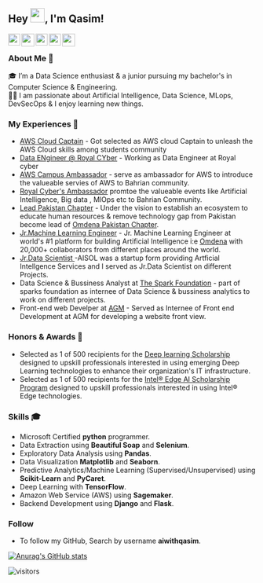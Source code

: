 
## Hey <img src="https://github.com/TheDudeThatCode/TheDudeThatCode/blob/master/Assets/Hi.gif" width="29px" height= "29">, I'm Qasim!

<a href="https://www.facebook.com/aiwithqasim" target="_blank" rel="noopener noreferrer">
  <img align="left" width="24px" src="https://cdn1.iconfinder.com/data/icons/logotypes/32/square-facebook-256.png"  />
</a>

<a href="mailto:qasimhassan1020@gmail.com" target="_blank" rel="noopener noreferrer">
  <img align="left" width="26px" src="https://cdn1.iconfinder.com/data/icons/google-new-logos-1/32/gmail_new_logo-256.png" />
</a>

<a href="https://www.kaggle.com/qasimhassan" target="_blank" rel="noopener noreferrer">
  <img align="left" width="24px" src="https://cdn4.iconfinder.com/data/icons/logos-and-brands/512/189_Kaggle_logo_logos-256.png"  />
</a>

<a href="https://www.linkedin.com/in/qasim-hassan/" target="_blank" rel="noopener noreferrer">
  <img align="left" width="24px" src="https://cdn2.iconfinder.com/data/icons/social-media-2285/512/1_Linkedin_unofficial_colored_svg-256.png"  />
</a>

<a href="https://qasim1020.medium.com/" target="_blank" rel="noopener noreferrer">
  <img align="left" width="26px" src="https://cdn3.iconfinder.com/data/icons/social-media-2285/1151/Medium_logo_-_black-256.png" />
</a>

<br />

### About Me 🚀
🎓 I’m a Data Science enthusiast & a junior pursuing my bachelor's in Computer Science & Engineering. </br>
👨‍💻  I am passionate about Artificial Intelligence, Data Science, MLops, DevSecOps & I enjoy learning new things. </br>


### My Experiences 🙌

- [AWS Cloud Captain](https://aws.amazon.com/developer/community/students/) - Got selected as AWS cloud Captain to unleash the AWS Cloud skills among students community
- [Data ENgineer @ Royal CYber](https://www.linkedin.com/company/202963/?lipi=urn%3Ali%3Apage%3Ad_flagship3_profile_view_base%3BfggyD1HIT56cnp0a1YPYYg%3D%3D) - Working as Data Engineer at Royal cyber
- [AWS Campus Ambassador](https://awscommunity.pk/) - serve as ambassador for AWS to introduce the valueable servies of AWS to Bahrian community.
- [Royal Cyber's Ambassador](https://www.royalcyber.com/) promtoe the valueable events like Artificial Intelligence, Big data , MlOps etc to Bahrian Community.
- [Lead Pakistan Chapter](https://omdena.com/omdena-chapter-page-pakistan/) - Under the vision to establish an ecosystem to educate human resources & remove technology gap from Pakistan become lead of [Omdena Pakistan Chapter](https://www.facebook.com/OmdenaPK/).
- [Jr.Machine Learning Engineer](https://omdena.com/) - Jr. Machine Learning Engineer at world's #1 platform for building Artificial Intelligence i:e [Omdena](https://omdena.com/) with 20,000+ collaborators from different places around the world.
- [Jr.Data Scientist ](https://www.linkedin.com/company/aisol-ai-solutions/) -AISOL was a startup form providing Artficial Intellgence Services and I served as Jr.Data Scientist on different Projects.
- Data Science & Bussiness Analyst at [The Spark Foundation](https://www.thesparksfoundationsingapore.org/) - part of sparks foundation as internee of Data Science & bussiness analytics to work on different projects.
- Front-end web Develper at [AGM](https://www.linkedin.com/company/agm-kuwait-&-partners/) - Served as Internee of Front end Development at AGM for developing a website front view.

### Honors & Awards 🏅
-  Selected as 1 of 500 recipients for the [Deep learning Scholarship](https://www.udacity.com/bertelsmann-tech-scholarships) designed to upskill professionals interested in using emerging Deep Learning technologies to enhance their organization's IT infrastructure.
-  Selected as 1 of 500 recipients for the [Intel® Edge AI Scholarship Program](https://www.udacity.com/scholarships/intel-edge-ai-scholarship) designed to upskill professionals interested in using Intel® Edge technologies.

### Skills 🎓
- Microsoft Certified <strong>python</strong> programmer.
- Data Extraction using <strong>Beautiful Soap</strong> and <strong>Selenium</strong>.
- Exploratory Data Analysis using <strong>Pandas</strong>.
- Data Visualization <strong>Matplotlib</strong> and <strong>Seaborn</strong>.
- Predictive Analytics/Machine Learning (Supervised/Unsupervised) using <strong>Scikit-Learn</strong> and <strong>PyCaret</strong>.
- Deep Learning  with <strong>TensorFlow</strong>.
- Amazon Web Service (AWS) using  <strong>Sagemaker</strong>.
- Backend Development using <strong>Django</strong> and <strong>Flask</strong>.

### Follow
- To follow my GitHub, Search by username <strong>aiwithqasim</strong>.

[![Anurag's GitHub stats](https://github-readme-stats.vercel.app/api?username=aiwithqasim)](https://github.com/anuraghazra/github-readme-stats)

![visitors](https://visitor-badge.laobi.icu/badge?page_id=qasim1020.qasim-hassan)

